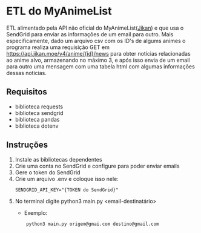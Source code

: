 # ETL do MyAnimeList

ETL alimentado pela API não oficial do MyAnimeList([Jikan](https://docs.api.jikan.moe/)) e que usa o SendGrid para enviar
as informações de um email para outro. Mais especificamente, dado um arquivo csv com os ID's de algums animes o 
programa realiza uma requisição GET em https://api.jikan.moe/v4/anime/{id}/news para obter notícias relacionadas ao anime
alvo, armazenando no máximo 3, e após isso envia de um email para outro uma mensagem com uma tabela html com algumas informações 
dessas notícias.

## Requisitos
- biblioteca requests
- biblioteca sendgrid
- biblioteca pandas
- biblioteca dotenv

## Instruções

1. Instale as bibliotecas dependentes
2. Crie uma conta no SendGrid e configure para poder enviar emails
3. Gere o token do SendGrid
4. Crie um arquivo .env e coloque isso nele:
	```
	SENDGRID_API_KEY="{TOKEN do SendGrid}"
	```
5. No terminal digite python3 main.py <email-remetente> <email-destinatário>
	- Exemplo:
	```
		python3 main.py origem@gmai.com destino@gmail.com
	``` 
